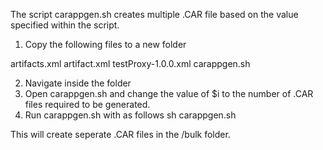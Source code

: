 The script carappgen.sh creates multiple .CAR file based on the value specified within the script.

1. Copy the following files to a new folder

artifacts.xml
artifact.xml
testProxy-1.0.0.xml
carappgen.sh

2. Navigate inside the folder
3. Open carappgen.sh and change the value of $i to the number of .CAR files required to be generated.
3. Run carappgen.sh with as follows
   sh carappgen.sh
   
This will create seperate .CAR files in the /bulk folder.
